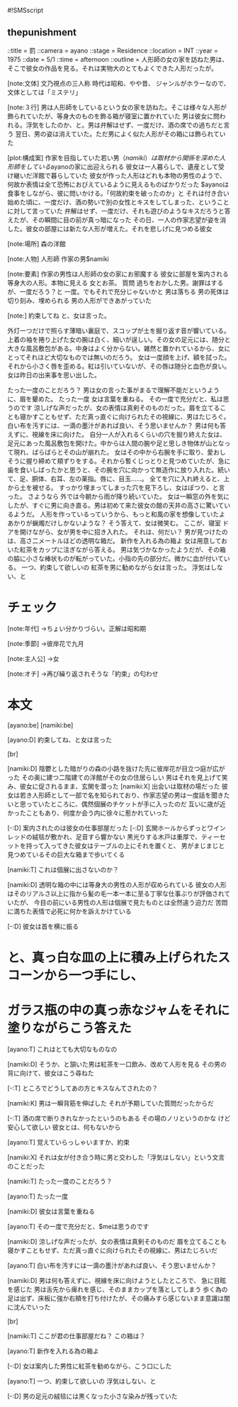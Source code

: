 #!SMSscript

## thepunishment

::title = 罰
::camera = ayano
::stage = Residence
::location = INT
::year = 1975
::date = 5/1
::time = afternoon
::outline = 人形師の女の家を訪ねた男は、そこで彼女の作品を見る。それは実物大のとてもよくできた人形だったが。

[note:文体]
文乃視点の三人称
時代は昭和、やや昔、
ジャンルがホラーなので、文体としては「ミステリ」

[note:３行]
男は人形師をしているという女の家を訪ねた。そこは様々な人形が飾られていたが、等身大のものを飾る箱が寝室に置かれていた
男は彼女に問われる。浮気をしたのか、と。男は弁解はせず、一度だけ、酒の席での過ちだと言う
翌日、男の姿は消えていた。ただ男によく似た人形がその箱には飾られていた

[plot:構成案]
作家を目指していた若い男（$namiki）は取材から関係を深めた人形師をしている$ayanoの家に出迎えられる
彼女は一人暮らしで、遺産として受け継いだ洋館で暮らしていた
彼女が作った人形はどれも本物の男性のようで、何故か表情は全て恐怖におびえているように見えるものばかりだった
$ayanoは食事をしながら、彼に問いかける。「何故約束を破ったのか」と
それは付き合い始めた頃に、一度だけ、酒の勢いで別の女性とキスをしてしまった、ということに対して言っていた
弁解はせず、一度だけ、それも遊びのようなキスだろうと答えたが、その瞬間に目の前が真っ暗になった
その日、一人の作家志望が姿を消した。彼女の部屋には新たな人形が増えた。それを悲しげに見つめる彼女

[note:場所]
森の洋館

[note:人物]
人形師
作家の男$namiki

[note:要素]
作家の男性は人形師の女の家にお邪魔する
彼女に部屋を案内される
等身大の人形。本物に見える
女とお茶。
質問
過ちをおかした男。謝罪はするが、一度だろう？と
一度。でもそれで充分じゃないかと
男は落ちる
男の死体は切り刻み、埋められる
男の人形ができあがっていた


[note:]
約束してね
と、女は言った。

外灯一つだけで照らす薄暗い裏庭で、スコップが土を掘り返す音が響いている。
上着の袖を捲り上げた女の腕は白く、細いが逞しい。その女の足元には、随分と大きな風呂敷包がある。中身はよく分からない。雑然と置かれているから、女にとってそれほど大切なものでは無いのだろう。
女は一度顔を上げ、額を拭った。それから小さく唇を歪める。紅は引いていないが、その唇は随分と血色が良い。女は昨日の出来事を思い出した。

たった一度のことだろう？
男は女の言った事がまるで理解不能だというように、眉を顰めた。
たった一度
女は言葉を重ねる。
その一度で充分だと、私は思うのです
涼しげな声だったが、女の表情は真剣そのものだった。眉を立てることも寝かすこともせず、ただ真っ直ぐに向けられたその視線に、男はたじろぐ。
白い布を汚すには、一滴の墨汁があれば良い、そう思いませんか？
男は何も答えずに、視線を床に向けた。
自分一人が入れるくらいの穴を掘り終えた女は、足元にあった風呂敷包を開けた。中からは人間の腕や足と思しき物体が山となって現れ、ばらばらとその山が崩れた。
女はその中から右腕を手に取り、愛おしそうに握り締めて頬ずりをする。それから暫くじっとりと見つめていたが、急に歯を食いしばったかと思うと、その腕を穴に向かって無造作に放り入れた。続いて、足、胴体、右耳、左の薬指。唇に、目玉……。
全てを穴に入れ終えると、上から土を被せる。
すっかり埋まってしまった穴を見下ろし、女はぽつり、と言った。
さようなら
外では今朝から雨が降り続いていた。
女は一瞬窓の外を気にしたが、すぐに男に向き直る。男は初めて来た彼女の館の天井の高さに驚いているようだ。
人形を作っているっていうから、もっと和風の家を想像していたよ
あかりが蝋燭だけしかないような？
そう答えて、女は微笑む。
ここが、寝室
ドアを開けながら、女が男を中に招き入れた。
それは、何だい？
男が見つけたのは、高さ二メートルほどの透明な箱だ。
新作を入れる為の箱よ
女は用意しておいた紅茶をカップに注ぎながら答える。
男は気づかなかったようだが、その箱の脇に小さな棒状ものが転がっていた。小指の先の部分だ。微かに血が付いている。
一つ、約束して欲しいの
紅茶を男に勧めながら女は言った。
浮気はしない、と

# チェック

[note:年代]
→ちょい分かりづらい。正解は昭和期

[note:季節]
→彼岸花で九月

[note:主人公]
→女

[note:オチ]
→再び繰り返されそうな「約束」の匂わせ

# 本文

[ayano:be]
[namiki:be]

[ayano:D]
約束してね、と女は言った

[br]

[namiki:D]
陰鬱とした暗がりの森の小路を抜けた先に彼岸花が目立つ庭が広がった
その奥に建つ二階建ての洋館がその女の住居らしい
男はそれを見上げて笑み、彼女に促されるまま、玄関を潜った
[namiki:X]
出会いは取材の場だった
彼女は若き人形師として一部で名を知られており、作家志望の男は一度話を聞きたいと思っていたところに、偶然個展のチケットが手に入ったのだ
互いに歳が近かったこともあり、何度か会う内に徐々に惹かれていった

[-:D]
案内されたのは彼女の仕事部屋だった
[-:D]
玄関ホールからずっとワインレッドの絨毯が敷かれ、足音すら響かない
黒光りする木戸は重厚で、ティーセットを持って入ってきた彼女はテーブルの上にそれを置くと、
男がまじまじと見つめているその巨大な箱まで歩いてくる

[namiki:T]
これは個展に出さないのか？

[namiki:D]
透明な箱の中には等身大の男性の人形が収められている
彼女の人形はそのリアルさ以上に指から髪の毛一本一本に至る丁寧な仕事ぶりが評価されていたが、
今目の前にいる男性の人形は個展で見たものとは全然違う迫力だ
苦悶に満ちた表情で必死に何かを訴えかけている

[-:D]
彼女は首を横に振る
# と、真っ白な皿の上に積み上げられたスコーンから一つ手にし、
# ガラス瓶の中の真っ赤なジャムをそれに塗りながらこう答えた

[ayano:T]
これはとても大切なものなの

[namiki:D]
そうか、と頷いた男は紅茶を一口飲み、改めて人形を見る
その男の背に向けて、彼女はこう尋ねた

[-:T]
ところでどうしてあの方とキスなんてされたの？

[namiki:K]
男は一瞬背筋を伸ばした
それが予期していた質問だったからだ

[-:T]
酒の席で断りきれなかったというのもある
その場のノリというのかな
けど安心して欲しい
彼女とは、何もないから

[ayano:T]
覚えていらっしゃいますか、約束

[namiki:X]
それは女が付き合う時に男と交わした「浮気はしない」という文言のことだった

[namiki:T]
たった一度のことだろう？

[ayano:T]
たった一度

[namiki:D]
彼女は言葉を重ねる

[ayano:T]
その一度で充分だと、$meは思うのです

[namiki:D]
涼しげな声だったが、女の表情は真剣そのものだ
眉を立てることも寝かすこともせず、ただ真っ直ぐに向けられたその視線に、男はたじろいだ

[ayano:T]
白い布を汚すには一滴の墨汁があれば良い、そう思いませんか？

[namiki:D]
男は何も答えずに、視線を床に向けようとしたところで、
急に目眩を感じた
男は舌先から痺れを感じ、そのままカップを落としてしまう
歩く為の足は出ず、床板に強か右頬を打ち付けたが、その痛みすら感じないまま意識は闇に沈んでいった

[br]

[namiki:T]
ここが君の仕事部屋だね？
この箱は？

[ayano:T]
新作を入れる為の箱よ

[-:D]
女は案内した男性に紅茶を勧めながら、こう口にした

[ayano:T]
一つ、約束して欲しいの
浮気はしない、と

[-:D]
男の足元の絨毯には黒くなった小さな染みが残っていた
